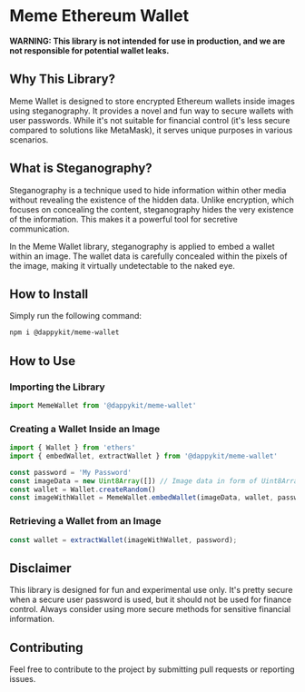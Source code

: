 # Meme Ethereum Wallet

**WARNING: This library is not intended for use in production, and we are not responsible for potential wallet leaks.**

## Why This Library?

Meme Wallet is designed to store encrypted Ethereum wallets inside images using steganography. It provides a novel and fun way to secure wallets with user passwords. While it's not suitable for financial control (it's less secure compared to solutions like MetaMask), it serves unique purposes in various scenarios.

## What is Steganography?

Steganography is a technique used to hide information within other media without revealing the existence of the hidden data. Unlike encryption, which focuses on concealing the content, steganography hides the very existence of the information. This makes it a powerful tool for secretive communication.

In the Meme Wallet library, steganography is applied to embed a wallet within an image. The wallet data is carefully concealed within the pixels of the image, making it virtually undetectable to the naked eye.

## How to Install

Simply run the following command:

```bash
npm i @dappykit/meme-wallet
```

## How to Use

### Importing the Library

```javascript
import MemeWallet from '@dappykit/meme-wallet'
```

### Creating a Wallet Inside an Image

```javascript
import { Wallet } from 'ethers'
import { embedWallet, extractWallet } from '@dappykit/meme-wallet'

const password = 'My Password'
const imageData = new Uint8Array([]) // Image data in form of Uint8Array
const wallet = Wallet.createRandom()
const imageWithWallet = MemeWallet.embedWallet(imageData, wallet, password);
```

### Retrieving a Wallet from an Image

```javascript
const wallet = extractWallet(imageWithWallet, password);
```

## Disclaimer

This library is designed for fun and experimental use only. It's pretty secure when a secure user password is used, but it should not be used for finance control. Always consider using more secure methods for sensitive financial information.

## Contributing

Feel free to contribute to the project by submitting pull requests or reporting issues.
